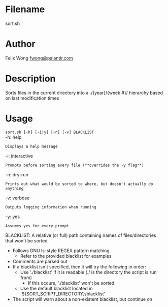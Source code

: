 Filename
===
sort.sh

Author
===
Felix Wong <fwong@palantir.com>

Description
===
Sorts files in the current directory into a ./{year}/{week #}/ hierarchy based on last modification times

Usage
===
`sort.sh [-h] [-i|y] [-n] [-v] BLACKLIST`  
-h: help

	Displays a help message
-i: interactive

	Prompts before sorting every file (**overrides the -y flag**)
-n: dry-run

	Prints out what would be sorted to where, but doesn't actually do anything
-v: verbose

	Outputs logging information when running
-y: yes

	Assumes yes for every prompt

BLACKLIST: A relative (or full) path containing names of files/directories that won't be sorted

* Follows GNU ls-style REGEX pattern matching
  * Refer to the provided blacklist for examples
* Comments are parsed out
* If a blacklist isn't specified, then it will try the following in order:
  * Use './blacklist' if it is readable (./ is the directory the script is run from)
    * If this occurs, './blacklist' won't be sorted
  * Use the default blacklist located in '${SORT\_SCRIPT\_DIRECTORY}/blacklist'
* The script will warn about a non-existent blacklist, but continue on

